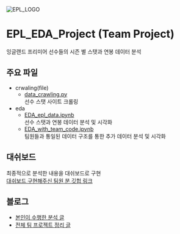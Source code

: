 ![EPL_LOGO](https://www.premierleague.com/resources/rebrand/v7.129.0/i/elements/pl-main-logo.png)
# EPL_EDA_Project (Team Project)
잉글랜드 프리미어 선수들의 시즌 별 스탯과 연봉 데이터 분석

## 주요 파일
* crwaling(file)
    * [data_crawling.py](https://github.com/LEEINSEO-0118/EPL_EDA_Project/blob/main/crawling/data_crawling.py)  
    선수 스탯 사이트 크롤링
* eda
    * [EDA_epl_data.ipynb](https://github.com/LEEINSEO-0118/EPL_EDA_Project/blob/main/EDA_epl_data.ipynb)  
    선수 스탯과 연봉 데이터 분석 및 시각화
    * [EDA_with_team_code.ipynb](https://github.com/LEEINSEO-0118/EPL_EDA_Project/blob/main/EDA_with_team_code.ipynb)  
    팀원들과 통일된 데이터 구조를 통한 추가 데이터 분석 및 시각화

## 대쉬보드

최종적으로 분석한 내용을 대쉬보드로 구현  
[대쉬보드 구현해주신 팀원 분 깃헙 링크](https://github.com/sajacaros/eda_champions)

## 블로그
* [본인이 수행한 분석 글](https://medium.com/@dlstj1506/eda-epl-eda-c71ea8f7a26b)
* [전체 팀 프로젝트 정리 글](https://medium.com/@dlstj1506/eda-eda-project-team-project-2ca94f10bfca)